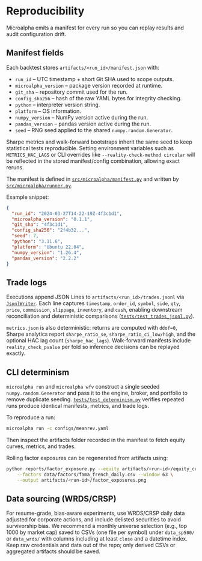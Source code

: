 # Reproducibility

Microalpha emits a manifest for every run so you can replay results and audit configuration drift.

## Manifest fields

Each backtest stores `artifacts/<run_id>/manifest.json` with:

- `run_id` – UTC timestamp + short Git SHA used to scope outputs.
- `microalpha_version` – package version recorded at runtime.
- `git_sha` – repository commit used for the run.
- `config_sha256` – hash of the raw YAML bytes for integrity checking.
- `python` – interpreter version string.
- `platform` – OS information.
- `numpy_version` – NumPy version active during the run.
- `pandas_version` – pandas version active during the run.
- `seed` – RNG seed applied to the shared `numpy.random.Generator`.

Sharpe metrics and walk-forward bootstraps inherit the same seed to keep statistical tests reproducible. Setting environment variables such as `METRICS_HAC_LAGS` or CLI overrides like `--reality-check-method circular` will be reflected in the stored manifest/config combination, allowing exact reruns.

The manifest is defined in [`src/microalpha/manifest.py`](https://github.com/MateoBodon/microalpha/blob/main/src/microalpha/manifest.py) and written by [`src/microalpha/runner.py`](https://github.com/MateoBodon/microalpha/blob/main/src/microalpha/runner.py).

Example snippet:

```json
{
  "run_id": "2024-03-27T14-22-19Z-4f3c1d1",
  "microalpha_version": "0.1.1",
  "git_sha": "4f3c1d1",
  "config_sha256": "2f4b32...",
  "seed": 7,
  "python": "3.11.6",
  "platform": "Ubuntu 22.04",
  "numpy_version": "1.26.4",
  "pandas_version": "2.2.2"
}
```

## Trade logs

Executions append JSON Lines to `artifacts/<run_id>/trades.jsonl` via [`JsonlWriter`](https://github.com/MateoBodon/microalpha/blob/main/src/microalpha/logging.py). Each line captures `timestamp`, `order_id`, `symbol`, `side`, `qty`, `price`, `commission`, `slippage`, `inventory`, and `cash`, enabling downstream reconciliation and deterministic comparisons ([`tests/test_trades_jsonl.py`](https://github.com/MateoBodon/microalpha/blob/main/tests/test_trades_jsonl.py)).

`metrics.json` is also deterministic: returns are computed with `ddof=0`, Sharpe analytics report `sharpe_ratio_se`, `sharpe_ratio_ci_low/high`, and the optional HAC lag count (`sharpe_hac_lags`). Walk-forward manifests include `reality_check_pvalue` per fold so inference decisions can be replayed exactly.

## CLI determinism

`microalpha run` and `microalpha wfv` construct a single seeded `numpy.random.Generator` and pass it to the engine, broker, and portfolio to remove duplicate seeding. [`tests/test_determinism.py`](https://github.com/MateoBodon/microalpha/blob/main/tests/test_determinism.py) verifies repeated runs produce identical manifests, metrics, and trade logs.

To reproduce a run:

```bash
microalpha run -c configs/meanrev.yaml
```

Then inspect the artifacts folder recorded in the manifest to fetch equity curves, metrics, and trades.

Rolling factor exposures can be regenerated from artifacts using:

```bash
python reports/factor_exposure.py --equity artifacts/<run-id>/equity_curve.csv \
    --factors data/factors/fama_french_daily.csv --window 63 \
    --output artifacts/<run-id>/factor_exposures.png
```

## Data sourcing (WRDS/CRSP)

For resume-grade, bias-aware experiments, use WRDS/CRSP daily data adjusted for corporate actions, and include delisted securities to avoid survivorship bias. We recommend a monthly universe selection (e.g., top 1000 by market cap) saved to CSVs (one file per symbol) under `data_sp500/` or `data_wrds/` with columns including at least `close` and a datetime index. Keep raw credentials and data out of the repo; only derived CSVs or aggregated artifacts should be saved.
